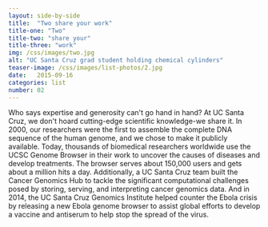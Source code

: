 ```yaml
---
layout: side-by-side
title:  "Two share your work"
title-one: "Two"
title-two: "share your"
title-three: "work"
img: /css/images/two.jpg
alt: "UC Santa Cruz grad student holding chemical cylinders"
teaser-image: /css/images/list-photos/2.jpg
date:   2015-09-16
categories: list
number: 02
---
```

Who says expertise and generosity can't go hand in hand? At UC Santa Cruz, we don't hoard cutting-edge scientific knowledge-we share it. In 2000, our researchers were the first to assemble the complete DNA sequence of the human genome, and we chose to make it publicly available. Today, thousands of biomedical researchers worldwide use the UCSC Genome Browser in their work to uncover the causes of diseases and develop treatments. The browser serves about 150,000 users and gets about a million hits a day. Additionally, a UC Santa Cruz team built the Cancer Genomics Hub to tackle the significant computational challenges posed by storing, serving, and interpreting cancer genomics data. And in 2014, the UC Santa Cruz Genomics Institute helped counter the Ebola crisis by releasing a new Ebola genome browser to assist global efforts to develop a vaccine and antiserum to help stop the spread of the virus.